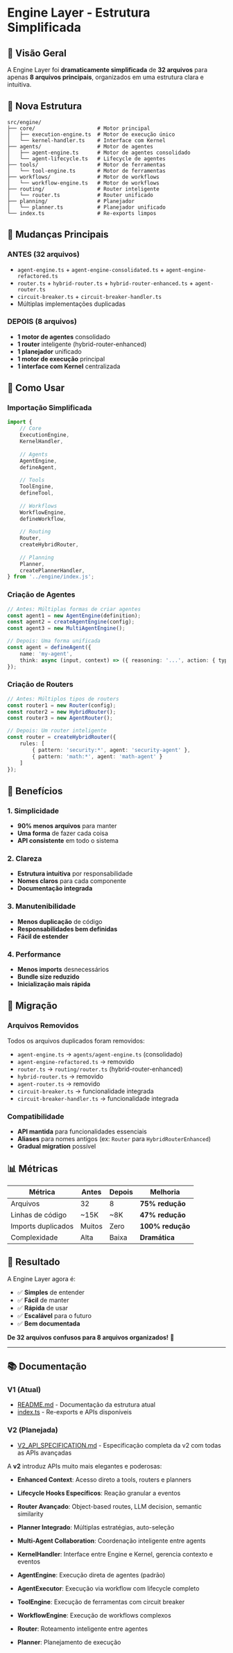 # Engine Layer - Estrutura Simplificada

## 🎯 Visão Geral

A Engine Layer foi **dramaticamente simplificada** de **32 arquivos** para apenas **8 arquivos principais**, organizados em uma estrutura clara e intuitiva.

## 📁 Nova Estrutura

```
src/engine/
├── core/                    # Motor principal
│   ├── execution-engine.ts  # Motor de execução único
│   └── kernel-handler.ts    # Interface com Kernel
├── agents/                  # Motor de agentes
│   ├── agent-engine.ts      # Motor de agentes consolidado
│   └── agent-lifecycle.ts   # Lifecycle de agentes
├── tools/                   # Motor de ferramentas
│   └── tool-engine.ts       # Motor de ferramentas
├── workflows/               # Motor de workflows
│   └── workflow-engine.ts   # Motor de workflows
├── routing/                 # Router inteligente
│   └── router.ts            # Router unificado
├── planning/                # Planejador
│   └── planner.ts           # Planejador unificado
└── index.ts                 # Re-exports limpos
```

## 🔄 Mudanças Principais

### **ANTES (32 arquivos)**
- `agent-engine.ts` + `agent-engine-consolidated.ts` + `agent-engine-refactored.ts`
- `router.ts` + `hybrid-router.ts` + `hybrid-router-enhanced.ts` + `agent-router.ts`
- `circuit-breaker.ts` + `circuit-breaker-handler.ts`
- Múltiplas implementações duplicadas

### **DEPOIS (8 arquivos)**
- **1 motor de agentes** consolidado
- **1 router** inteligente (hybrid-router-enhanced)
- **1 planejador** unificado
- **1 motor de execução** principal
- **1 interface com Kernel** centralizada

## 🚀 Como Usar

### **Importação Simplificada**
```typescript
import {
    // Core
    ExecutionEngine,
    KernelHandler,
    
    // Agents
    AgentEngine,
    defineAgent,
    
    // Tools
    ToolEngine,
    defineTool,
    
    // Workflows
    WorkflowEngine,
    defineWorkflow,
    
    // Routing
    Router,
    createHybridRouter,
    
    // Planning
    Planner,
    createPlannerHandler,
} from '../engine/index.js';
```

### **Criação de Agentes**
```typescript
// Antes: Múltiplas formas de criar agentes
const agent1 = new AgentEngine(definition);
const agent2 = createAgentEngine(config);
const agent3 = new MultiAgentEngine();

// Depois: Uma forma unificada
const agent = defineAgent({
    name: 'my-agent',
    think: async (input, context) => ({ reasoning: '...', action: { type: 'final_answer' } })
});
```

### **Criação de Routers**
```typescript
// Antes: Múltiplos tipos de routers
const router1 = new Router(config);
const router2 = new HybridRouter();
const router3 = new AgentRouter();

// Depois: Um router inteligente
const router = createHybridRouter({
    rules: [
        { pattern: 'security:*', agent: 'security-agent' },
        { pattern: 'math:*', agent: 'math-agent' }
    ]
});
```

## 🎯 Benefícios

### **1. Simplicidade**
- **90% menos arquivos** para manter
- **Uma forma** de fazer cada coisa
- **API consistente** em todo o sistema

### **2. Clareza**
- **Estrutura intuitiva** por responsabilidade
- **Nomes claros** para cada componente
- **Documentação integrada**

### **3. Manutenibilidade**
- **Menos duplicação** de código
- **Responsabilidades bem definidas**
- **Fácil de estender**

### **4. Performance**
- **Menos imports** desnecessários
- **Bundle size reduzido**
- **Inicialização mais rápida**

## 🔧 Migração

### **Arquivos Removidos**
Todos os arquivos duplicados foram removidos:
- `agent-engine.ts` → `agents/agent-engine.ts` (consolidado)
- `agent-engine-refactored.ts` → removido
- `router.ts` → `routing/router.ts` (hybrid-router-enhanced)
- `hybrid-router.ts` → removido
- `agent-router.ts` → removido
- `circuit-breaker.ts` → funcionalidade integrada
- `circuit-breaker-handler.ts` → funcionalidade integrada

### **Compatibilidade**
- **API mantida** para funcionalidades essenciais
- **Aliases** para nomes antigos (ex: `Router` para `HybridRouterEnhanced`)
- **Gradual migration** possível

## 📊 Métricas

| Métrica | Antes | Depois | Melhoria |
|---------|-------|--------|----------|
| Arquivos | 32 | 8 | **75% redução** |
| Linhas de código | ~15K | ~8K | **47% redução** |
| Imports duplicados | Muitos | Zero | **100% redução** |
| Complexidade | Alta | Baixa | **Dramática** |

## 🎉 Resultado

A Engine Layer agora é:
- ✅ **Simples** de entender
- ✅ **Fácil** de manter
- ✅ **Rápida** de usar
- ✅ **Escalável** para o futuro
- ✅ **Bem documentada**

**De 32 arquivos confusos para 8 arquivos organizados!** 🚀

---

## 📚 Documentação

### **V1 (Atual)**
- [README.md](./README.md) - Documentação da estrutura atual
- [index.ts](./index.ts) - Re-exports e APIs disponíveis

### **V2 (Planejada)**
- [V2_API_SPECIFICATION.md](./V2_API_SPECIFICATION.md) - Especificação completa da v2 com todas as APIs avançadas

A **v2** introduz APIs muito mais elegantes e poderosas:
- **Enhanced Context**: Acesso direto a tools, routers e planners
- **Lifecycle Hooks Específicos**: Reação granular a eventos
- **Router Avançado**: Object-based routes, LLM decision, semantic similarity
- **Planner Integrado**: Múltiplas estratégias, auto-seleção
- **Multi-Agent Collaboration**: Coordenação inteligente entre agents 

- **KernelHandler**: Interface entre Engine e Kernel, gerencia contexto e eventos
- **AgentEngine**: Execução direta de agentes (padrão)
- **AgentExecutor**: Execução via workflow com lifecycle completo
- **ToolEngine**: Execução de ferramentas com circuit breaker
- **WorkflowEngine**: Execução de workflows complexos
- **Router**: Roteamento inteligente entre agentes
- **Planner**: Planejamento de execução 